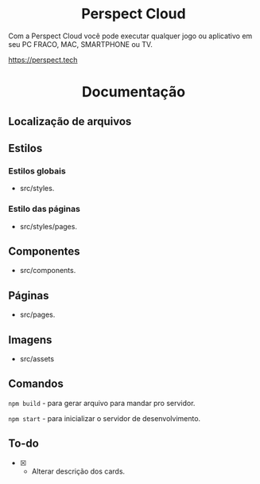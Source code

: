 <h1 align="center">Perspect Cloud</h1>

Com a Perspect Cloud você pode executar qualquer jogo ou aplicativo em seu PC FRACO, MAC, SMARTPHONE ou TV.

https://perspect.tech

<h1 align="center">Documentação</h1>

## Localização de arquivos

## Estilos

### Estilos globais
- src/styles.

### Estilo das páginas
- src/styles/pages.

## Componentes
- src/components.

## Páginas
- src/pages.

## Imagens
- src/assets

## Comandos
`npm build` - para gerar arquivo para mandar pro servidor.

`npm start` - para inicializar o servidor de desenvolvimento.

## To-do
- [x] - Alterar descrição dos cards.
